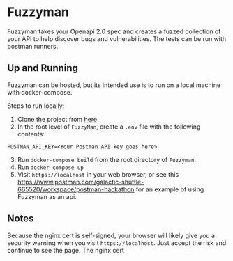 # Fuzzyman
Fuzzyman takes your Openapi 2.0 spec and creates a fuzzed collection of your API to help discover bugs and vulnerabilities. The tests can be run with postman runners.
## Up and Running
Fuzzyman can be hosted, but its intended use is to run on a local machine with docker-compose.

Steps to run locally:

1) Clone the project from [here](https://github.com/ekivolowitz/FuzzyMan)
2) In the root level of `FuzzyMan`, create a `.env` file with the following contents:
```.env
POSTMAN_API_KEY=<Your Postman API key goes here>
```
3) Run `docker-compose build` from the root directory of `Fuzzyman`.
4) Run `docker-compose up`
5) Visit `https://localhost` in your web browser, or see this https://www.postman.com/galactic-shuttle-665520/workspace/postman-hackathon
for an example of using Fuzzyman as an api.

## Notes
Because the nginx cert is self-signed, your browser will likely give you a security warning when you visit `https://localhost`. Just accept the risk and continue to see the page.
The nginx cert
